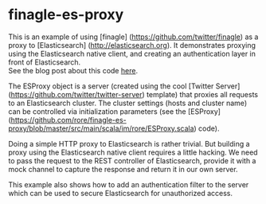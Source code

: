 finagle-es-proxy
================

This is an example of using [finagle] (https://github.com/twitter/finagle) as a proxy to [Elasticsearch] (http://elasticsearch.org).
It demonstrates proxying using the Elasticsearch native client, and creating an authentication layer in front of Elasticsearch.   
See the blog post about this code [here](http://rore.im/posts/secure-elasticsearch-finagle/).

The ESProxy object is a server (created using the cool [Twitter Server] (https://github.com/twitter/twitter-server) template) that proxies all requests to an Elasticsearch cluster.
The cluster settings (hosts and cluster name) can be controlled via initialization parameters (see the [ESProxy] (https://github.com/rore/finagle-es-proxy/blob/master/src/main/scala/im/rore/ESProxy.scala) code).

Doing a simple HTTP proxy to Elasticsearch is rather trivial. But building a proxy using the Elasticsearch native client requires a little hacking. We need to pass the request to the REST controller of Elasticsearch, provide it with a mock channel to capture the response and return it in our own server.

This example also shows how to add an authentication filter to the server which can be used to secure Elasticsearch for unauthorized access.



